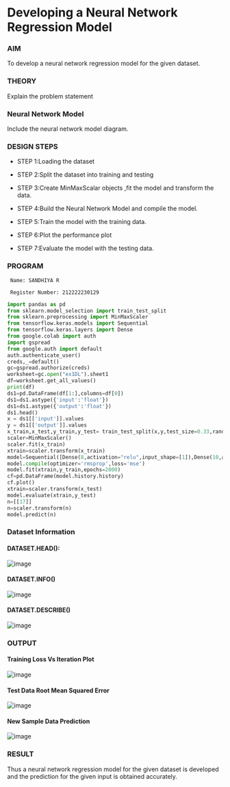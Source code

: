 # Developing a Neural Network Regression Model

### AIM

To develop a neural network regression model for the given dataset.

### THEORY

Explain the problem statement

### Neural Network Model

Include the neural network model diagram.

### DESIGN STEPS

- STEP 1:Loading the dataset
  
- STEP 2:Split the dataset into training and testing
  
- STEP 3:Create MinMaxScalar objects ,fit the model and transform the data.
  
- STEP 4:Build the Neural Network Model and compile the model.
  
- STEP 5:Train the model with the training data.
  
- STEP 6:Plot the performance plot
  
- STEP 7:Evaluate the model with the testing data.

### PROGRAM
```
 Name: SANDHIYA R

 Register Number: 212222230129
```

```python
import pandas as pd
from sklearn.model_selection import train_test_split
from sklearn.preprocessing import MinMaxScaler
from tensorflow.keras.models import Sequential
from tensorflow.keras.layers import Dense
from google.colab import auth
import gspread
from google.auth import default
auth.authenticate_user()
creds,_=default()
gc=gspread.authorize(creds)
worksheet=gc.open("ex1DL").sheet1
df=worksheet.get_all_values()
print(df)
ds1=pd.DataFrame(df[1:],columns=df[0])
ds1=ds1.astype({'input':'float'})
ds1=ds1.astype({'output':'float'})
ds1.head()
x = ds1[['input']].values
y = ds1[['output']].values
x_train,x_test,y_train,y_test= train_test_split(x,y,test_size=0.33,random_state=33)
scaler=MinMaxScaler()
scaler.fit(x_train)
xtrain=scaler.transform(x_train)
model=Sequential([Dense(8,activation="relu",input_shape=[1]),Dense(10,activation="relu"),Dense(1)])
model.compile(optimizer='rmsprop',loss='mse')
model.fit(xtrain,y_train,epochs=2000)
cf=pd.DataFrame(model.history.history)
cf.plot()
xtrain=scaler.transform(x_test)
model.evaluate(xtrain,y_test)
n=[[17]]
n=scaler.transform(n)
model.predict(n)
```
### Dataset Information
#### DATASET.HEAD():
![image](https://github.com/user-attachments/assets/ec7b839f-d7e4-4216-a11b-11588541a75e)
#### DATASET.INFO()
![image](https://github.com/user-attachments/assets/6eb9e699-e5e6-4f83-8f59-e387eb2b6737)
#### DATASET.DESCRIBE()
![image](https://github.com/user-attachments/assets/38303258-78bc-49e5-b083-e7d70f8c85ce)

### OUTPUT

#### Training Loss Vs Iteration Plot
![image](https://github.com/user-attachments/assets/6a6f3843-d470-475c-9530-c6e0de294a23)

#### Test Data Root Mean Squared Error
![image](https://github.com/user-attachments/assets/89054004-5ebc-46ab-9f6d-15cdaaa76869)

#### New Sample Data Prediction

![image](https://github.com/user-attachments/assets/925d3dea-d77d-463c-84ad-04a0f0782e66)

### RESULT
Thus a neural network regression model for the given dataset is developed and the prediction for the given input is obtained accurately.
